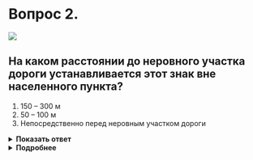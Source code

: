 # Вопрос 2.

![](https://s.drom.ru/i24227/pdd/tickets/2016/1542608603.jpg)

## На каком расстоянии до неровного участка дороги устанавливается этот знак вне населенного пункта?

1. 150 – 300 м
2. 50 – 100 м
3. Непосредственно перед неровным участком дороги

<details>
<summary><b>Показать ответ</b></summary>
Правильный ответ: 1
</details>
<details>
<summary><b>Подробнее</b></summary>
Как и большинство предупреждающих знаков, знак 1.16 «Неровная дорога» устанавливается вне населённого пункта за 150-300 м до опасного участка дороги.
(«Дорожные знаки»)
</details>